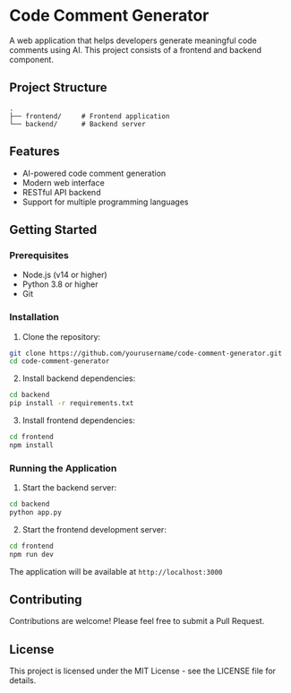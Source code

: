 # Code Comment Generator

A web application that helps developers generate meaningful code comments using AI. This project consists of a frontend and backend component.

## Project Structure

```
.
├── frontend/     # Frontend application
└── backend/      # Backend server
```

## Features

- AI-powered code comment generation
- Modern web interface
- RESTful API backend
- Support for multiple programming languages

## Getting Started

### Prerequisites

- Node.js (v14 or higher)
- Python 3.8 or higher
- Git

### Installation

1. Clone the repository:
```bash
git clone https://github.com/yourusername/code-comment-generator.git
cd code-comment-generator
```

2. Install backend dependencies:
```bash
cd backend
pip install -r requirements.txt
```

3. Install frontend dependencies:
```bash
cd frontend
npm install
```

### Running the Application

1. Start the backend server:
```bash
cd backend
python app.py
```

2. Start the frontend development server:
```bash
cd frontend
npm run dev
```

The application will be available at `http://localhost:3000`

## Contributing

Contributions are welcome! Please feel free to submit a Pull Request.

## License

This project is licensed under the MIT License - see the LICENSE file for details. 